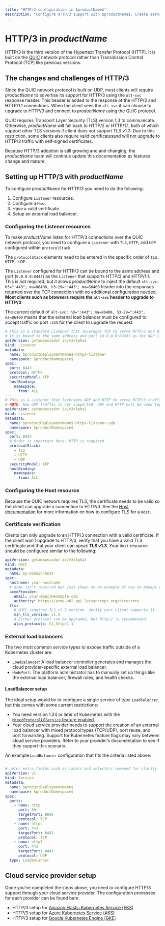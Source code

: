 ```yaml
---
title: "HTTP/3 configuration in $productName$"
description: "Configure HTTP/3 support with $productName$. Create services to handle UDP and TCP traffic and setup HTTP/3 with your cloud service provider."
---
```


# HTTP/3 in $productName$

HTTP/3 is the third version of the Hypertext Transfer Protocol (HTTP). It is built on the [QUIC](https://www.chromium.org/quic/) network protocol rather than Transmission Control Protocol (TCP) like previous versions.

## The changes and challenges of HTTP/3

Since the QUIC network protocol is built on UDP, most clients will require $productName$ to advertise its support for HTTP/3 using the `alt-svc` response header. This header is added to the response of the HTTP/2 and HTTP/1.1 connections. When the client sees the `alt-svc` it can choose to upgrade to HTTP/3 and connect to $productName$ using the QUIC protocol.

QUIC requires Transport Layer Security (TLS) version 1.3 to communicate. Otherwise, $productName$ will fall back to HTTP/2 or HTTP/1.1, both of which support other TLS versions if client does not support TLS v1.3. Due to this restriction, some clients also require valid certificatesand will not upgrade to HTTP/3 traffic with self-signed certificates.

Because HTTP/3 adoption is still growing and and changing, the $productName$ team will continue update this documentation as features change and mature.

## Setting up HTTP/3 with $productName$

To configure $productName$ for HTTP/3 you need to do the following:

1. Configure `Listener` resources.
2. Configure a `Host`.
3. Have a valid certificate.
4. Setup an external load balancer.

### Configuring the Listener resources

To make $productName$ listen for HTTP/3 connections over the QUIC network protocol, you need to configure a `Listener` with `TLS`, `HTTP`, and `UDP` configured within `protocolStack`.

<Alert severity="info">
The <code>protocolStack</code> elements need to be entered in the specific order of <code>TLS, HTTP, UDP.</code>
</Alert>

The `Listener` configured for HTTP/3 can be bound to the same address and port (`0.0.0.0:8443`) as the `Listener` that supports HTTP/2 and HTTP/1.1. This is not required, but it allows $productName$ to inject the default `alt-svc: h3=":443"; ma=86400, h3-29=":443"; ma=86400` header into the responses returned over the TCP connection with no additional configuration needed. **Most clients such as browsers require the `alt-svc` header to upgrade to HTTP/3**.

<Alert severity="info">
The current default of <code>alt-svc: h3=":443"; ma=86400, h3-29=":443"; ma=86400</code> means that the external load balancer must be configured to accept traffic on port <code>:443</code> for the client to upgrade the request.
</Alert>

```yaml
# This is a standard Listener that leverages TCP to serve HTTP/2 and HTTP/1.1 traffic.
# It is bound to the same address and port (0.0.0.0:8443) as the UDP listener.
apiVersion: getambassador.io/v3alpha1
kind: Listener
metadata:
  name: $productDeploymentName$-https-listener
  namespace: $productNamespace$
spec:
  port: 8443
  protocol: HTTPS
  securityModel: XFP
  hostBinding:
    namespace:
      from: ALL
---
# This is a Listener that leverages UDP and HTTP to serve HTTP/3 traffic.
# NOTE: Raw UDP traffic is not supported. UDP and HTTP must be used together.
apiVersion: getambassador.io/v3alpha1
kind: Listener
metadata:
  name: $productDeploymentName$-https-listener-udp
  namespace: $productNamespace$
spec:
  port: 8443
  # Order is important here. HTTP is required.
  protocolStack:
    - TLS
    - HTTP
    - UDP
  securityModel: XFP
  hostBinding:
    namespace:
      from: ALL
```

### Configuring the Host resource

Because the QUIC network requires TLS, the certificate needs to be valid so the client can upgrade a connection to HTTP/3. See the [Host documentation](./host-crd.md) for more information on how to configure TLS for a `Host`.

### Certificate verification

Clients can only upgrade to an HTTP/3 connection with a valid certificate. If the client won’t upgrade to HTTP/3, verify that you have a valid TLS certificate and that your client can speak **TLS v1.3**. Your `Host` resource should be configured similar to the following:

```yaml
apiVersion: getambassador.io/v3alpha1
kind: Host
metadata:
  name: my-domain-host
spec:
  hostname: your-hostname
  # acme isn't required but just shown as an example of how to manage a valid TLS cert
  acmeProvider:
    email: your-email@example.com
    authority: https://acme-v02.api.letsencrypt.org/directory
  tls:
    # QUIC requires TLS v1.3 version. Verify your client supports it.
    min_tls_version: v1.3
    # Either protocol can be upgraded, but http/2 is recommended.
    alpn_protocols: h2,http/1.1
```

### External load balancers

The two most common service types to expose traffic outside of a Kubernetes cluster are:

- `LoadBalancer`: A load balancer controller generates and manages the cloud provider-specific external load balancer.
- `NodePort`: The platform administrator has to manually set up things like the external load balancer, firewall rules, and health checks.

#### LoadBalancer setup

The ideal setup would be to configure a single service of type `LoadBalancer`, but this comes with some current restrictions:
- You need version 1.24 or later of Kubernetes with the [`MixedProtocolLBService` feature enabled](https://kubernetes.io/docs/concepts/services-networking/service/#load-balancers-with-mixed-protocol-types).
- Your cloud service provider needs to support the creation of an external load balancer with mixed protocol types (TCP/UDP), port reuse, and port forwarding. Support for Kubernetes feature flags may vary between cloud service providers. Refer to your provider’s documentation to see if they support this scenario.

An example `LoadBalancer` configuration that fits the criteria listed above:

```yaml

# note: extra fields such as labels and selectors removed for clarity
apiVersion: v1
kind: Service
metadata:
  name: $productDeploymentName$
  namespace: $productNamespace$
spec:
  ports:
    - name: http
      port: 80
      targetPort: 8080
      protocol: TCP
    - name: https
      port: 443
      targetPort: 8443
      protocol: TCP
    - name: http3
      port: 443
      targetPort: 8443
      protocol: UDP
  type: LoadBalancer
```

## Cloud service provider setup

Once you've completed the steps above, you need to configure HTTP/3 support through your cloud service provider. The configuration processes for each provider can be found here:

- HTTP/3 setup for [Amazon Elastic Kubernetes Service (EKS)](../../../howtos/http3/http3-eks)
- HTTP/3 setup for [Azure Kubernetes Service (AKS)](../../../howtos/http3/http3-aks)
- HTTP/3 setup for [Google Kubernetes Engine (GKE)](../../../howtos/http3/http3-gke)
